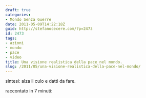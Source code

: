 ```yaml
---
draft: true
categories:
- Mondo Senza Guerre
date: 2011-05-09T14:22:18Z
guid: http://stefanocecere.com/?p=2473
id: 2473
tags:
- azioni
- mondo
- pace
- video
title: Una visione realistica della pace nel mondo.
slug: /2011/05/una-visione-realistica-della-pace-nel-mondo/
---
```


sintesi: alza il culo e datti da fare.

raccontato in 7 minuti:
